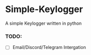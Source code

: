# Simple-Keylogger
A simple Keylogger written in python

### TODO:

  -[ ] Email/Discord/Telegram Intergation 
